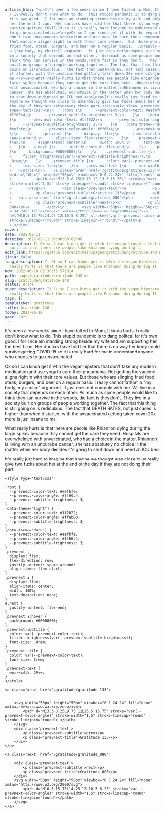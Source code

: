 ```yaml
---
article_html: "<p>It's been a few weeks since I have talked to Mom, It kinda hurts.
  \ I\nreally don't know what to do.  This stupid pandemic is to dang politcal\nfor
  it's own good.  I for once am standing strong beside my wife and am\nsupporting
  her the best I can.  Her doctors have told her that there is\nno way her body could
  survive getting COVID-19 so it is really hard for\nme to understand anyone who chooses
  to go unvaccinated.</p>\n<p>Ok so I can kinda get it wtih the vegan hipsters that
  don't take any\nmodern medication and use yoga to cure their pneumonia.  Not getting
  the\nvaccine aligns right in with their core values.  But those who are\nslinging
  fried food, steak, burgers, and beer on a regular basis.  I\nreally cannot fathom
  a \"my body, my choice\" argument.  It just does not\ncompute with me.  We live
  in a society that depends on each other.  As\nmuch as some people would like to
  think they can survive in the woods,\nthe fact is they don't.  They live in a society
  built on groups of\npeople working together.  The fact that this thing is still
  going on is\nrediculous.  The fact that DEATH RATES, not just cases is higher than\nwhen
  it started, with the unvaccinated getting taken down 20x more is\njust insane to
  me.</p>\n<p>What really hurts is that there are people like Rhiannon dying during\nthe
  large spikes because they cannot get the care they need.  Hospitals\nare overwhelmed
  with unvaccinated, who had a choice in the matter.\nRhiannon is living with an uncurable
  cancer, she has absolutely no\nchoice in the matter when her body decides it's going
  to shut down and\nneed an ICU bed.</p>\n<p>It's really just hard to imagine that
  anyone we thought was close to us\nreally give two fucks about her at the end of
  the day if they are not\ndoing their part.</p>\n<div class='prevnext'>\n\n    <style
  type='text/css'>\n\n    :root {\n      --prevnext-color-text: #eefbfe;\n      --prevnext-color-angle:
  #ff66c4;\n      --prevnext-subtitle-brightness: 3;\n    }\n    [data-theme=\"light\"]
  {\n      --prevnext-color-text: #1f2022;\n      --prevnext-color-angle: #ffeb00;\n
  \     --prevnext-subtitle-brightness: 3;\n    }\n    [data-theme=\"dark\"] {\n      --prevnext-color-text:
  #eefbfe;\n      --prevnext-color-angle: #ff66c4;\n      --prevnext-subtitle-brightness:
  3;\n    }\n    .prevnext {\n      display: flex;\n      flex-direction: row;\n      justify-content:
  space-around;\n      align-items: flex-start;\n    }\n    .prevnext a {\n      display:
  flex;\n      align-items: center;\n      width: 100%;\n      text-decoration: none;\n
  \   }\n    a.next {\n      justify-content: flex-end;\n    }\n    .prevnext a:hover
  {\n      background: #00000006;\n    }\n    .prevnext-subtitle {\n      color: var(--prevnext-color-text);\n
  \     filter: brightness(var(--prevnext-subtitle-brightness));\n      font-size:
  .8rem;\n    }\n    .prevnext-title {\n      color: var(--prevnext-color-text);\n
  \     font-size: 1rem;\n    }\n    .prevnext-text {\n      max-width: 30vw;\n    }\n
  \   </style>\n\n    <a class='prev' href='/gratitude/gratitude-133'>\n\n\n        <svg
  width=\"50px\" height=\"50px\" viewbox=\"0 0 24 24\" fill=\"none\" xmlns=\"http://www.w3.org/2000/svg\">\n
  \           <path d=\"M13.5 8.25L9.75 12L13.5 15.75\" stroke=\"var(--prevnext-color-angle)\"
  stroke-width=\"1.5\" stroke-linecap=\"round\" stroke-linejoin=\"round\"> </path>\n
  \       </svg>\n        <div class='prevnext-text'>\n            <p class='prevnext-subtitle'>prev</p>\n
  \           <p class='prevnext-title'>Gratitude 133</p>\n        </div>\n    </a>\n\n
  \   <a class='next' href='/gratitude/gratitude_080'>\n\n        <div class='prevnext-text'>\n
  \           <p class='prevnext-subtitle'>next</p>\n            <p class='prevnext-title'>Gratitude
  080</p>\n        </div>\n        <svg width=\"50px\" height=\"50px\" viewbox=\"0
  0 24 24\" fill=\"none\" xmlns=\"http://www.w3.org/2000/svg\">\n            <path
  d=\"M10.5 15.75L14.25 12L10.5 8.25\" stroke=\"var(--prevnext-color-angle)\" stroke-width=\"1.5\"
  stroke-linecap=\"round\" stroke-linejoin=\"round\"></path>\n        </svg>\n    </a>\n
  \ </div>"
cover: ''
date: 2022-02-11
datetime: 2022-02-11 00:00:00+00:00
description: It Ok so I can kinda get it wtih the vegan hipsters that don What really
  hurts is that there are people like Rhiannon dying during It
edit_link: https://github.com/edit/main/pages/gratitude/gratitude-148.md
jinja: false
long_description: It Ok so I can kinda get it wtih the vegan hipsters that don What
  really hurts is that there are people like Rhiannon dying during It
now: 2022-06-10 02:38:55.571814
path: pages/gratitude/gratitude-148.md
slug: gratitude/gratitude-148
status: draft
super_description: It Ok so I can kinda get it wtih the vegan hipsters that don What
  really hurts is that there are people like Rhiannon dying during It
tags: []
templateKey: gratitude
title: Gratitude 148
today: 2022-06-10
year: 2022
---
```


It's been a few weeks since I have talked to Mom, It kinda hurts.  I
really don't know what to do.  This stupid pandemic is to dang politcal
for it's own good.  I for once am standing strong beside my wife and am
supporting her the best I can.  Her doctors have told her that there is
no way her body could survive getting COVID-19 so it is really hard for
me to understand anyone who chooses to go unvaccinated.

Ok so I can kinda get it wtih the vegan hipsters that don't take any
modern medication and use yoga to cure their pneumonia.  Not getting the
vaccine aligns right in with their core values.  But those who are
slinging fried food, steak, burgers, and beer on a regular basis.  I
really cannot fathom a "my body, my choice" argument.  It just does not
compute with me.  We live in a society that depends on each other.  As
much as some people would like to think they can survive in the woods,
the fact is they don't.  They live in a society built on groups of
people working together.  The fact that this thing is still going on is
rediculous.  The fact that DEATH RATES, not just cases is higher than
when it started, with the unvaccinated getting taken down 20x more is
just insane to me.

What really hurts is that there are people like Rhiannon dying during
the large spikes because they cannot get the care they need.  Hospitals
are overwhelmed with unvaccinated, who had a choice in the matter.
Rhiannon is living with an uncurable cancer, she has absolutely no
choice in the matter when her body decides it's going to shut down and
need an ICU bed.

It's really just hard to imagine that anyone we thought was close to us
really give two fucks about her at the end of the day if they are not
doing their part.
<div class='prevnext'>

    <style type='text/css'>

    :root {
      --prevnext-color-text: #eefbfe;
      --prevnext-color-angle: #ff66c4;
      --prevnext-subtitle-brightness: 3;
    }
    [data-theme="light"] {
      --prevnext-color-text: #1f2022;
      --prevnext-color-angle: #ffeb00;
      --prevnext-subtitle-brightness: 3;
    }
    [data-theme="dark"] {
      --prevnext-color-text: #eefbfe;
      --prevnext-color-angle: #ff66c4;
      --prevnext-subtitle-brightness: 3;
    }
    .prevnext {
      display: flex;
      flex-direction: row;
      justify-content: space-around;
      align-items: flex-start;
    }
    .prevnext a {
      display: flex;
      align-items: center;
      width: 100%;
      text-decoration: none;
    }
    a.next {
      justify-content: flex-end;
    }
    .prevnext a:hover {
      background: #00000006;
    }
    .prevnext-subtitle {
      color: var(--prevnext-color-text);
      filter: brightness(var(--prevnext-subtitle-brightness));
      font-size: .8rem;
    }
    .prevnext-title {
      color: var(--prevnext-color-text);
      font-size: 1rem;
    }
    .prevnext-text {
      max-width: 30vw;
    }
    </style>
    
    <a class='prev' href='/gratitude/gratitude-133'>
    

        <svg width="50px" height="50px" viewbox="0 0 24 24" fill="none" xmlns="http://www.w3.org/2000/svg">
            <path d="M13.5 8.25L9.75 12L13.5 15.75" stroke="var(--prevnext-color-angle)" stroke-width="1.5" stroke-linecap="round" stroke-linejoin="round"> </path>
        </svg>
        <div class='prevnext-text'>
            <p class='prevnext-subtitle'>prev</p>
            <p class='prevnext-title'>Gratitude 133</p>
        </div>
    </a>
    
    <a class='next' href='/gratitude/gratitude_080'>
    
        <div class='prevnext-text'>
            <p class='prevnext-subtitle'>next</p>
            <p class='prevnext-title'>Gratitude 080</p>
        </div>
        <svg width="50px" height="50px" viewbox="0 0 24 24" fill="none" xmlns="http://www.w3.org/2000/svg">
            <path d="M10.5 15.75L14.25 12L10.5 8.25" stroke="var(--prevnext-color-angle)" stroke-width="1.5" stroke-linecap="round" stroke-linejoin="round"></path>
        </svg>
    </a>
  </div>